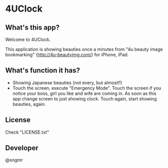 4UClock
=======

What's this app?
----------------

Welcome to 4UClock.

This application is showing beauties once a minutes from "4u beauty image bookmarking" (<http://4u-beautyimg.com/>) for iPhone, iPad.

What's function it has?
-----------------------
+ Showing Japanese beauties (not every, but almost!!) 
+ Touch the screen, execute "Emergency Mode". Touch the screen if you notice your boss, girl you like and wife are coming in. As soon as this app change screen to just showing clock. Touch again, start showing beauties, again.

License
-------
Check "LICENSE.txt"

Developer
---------
@sngmr
